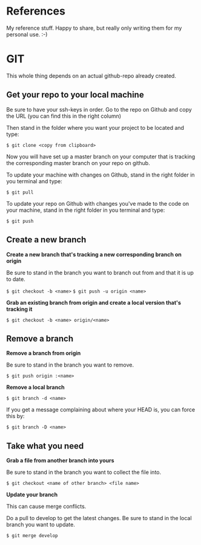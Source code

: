 References
==========

My reference stuff. Happy to share, but really only writing them for my personal use.   :-)

GIT
===

This whole thing depends on an actual github-repo already created.


Get your repo to your local machine
-----------------------------------

Be sure to have your ssh-keys in order. Go to the repo on Github and copy the URL (you can find this in the right
column)

Then stand in the folder where you want your project to be located and type:

``$ git clone <copy from clipboard>``

Now you will have set up a master branch on your computer that is tracking the corresponding master branch on your
repo on github.

To update your machine with changes on Github, stand in the right folder in you terminal and type:

``$ git pull``

To update your repo on Github with changes you've made to the code on your machine, stand in the right folder in you
terminal and type:

``$ git push``



Create a new branch
-------------------

**Create a new branch that's tracking a new corresponding branch on origin**

Be sure to stand in the branch you want to branch out from and that it is up to date.

``$ git checkout -b <name>``
``$ git push -u origin <name>``


**Grab an existing branch from origin and create a local version that's tracking it**

``$ git checkout -b <name> origin/<name>``

Remove a branch
---------------

**Remove a branch from origin**

Be sure to stand in the branch you want to remove.

``$ git push origin :<name>``


**Remove a local branch**

``$ git branch -d <name>``

If you get a message complaining about where your HEAD is, you can force this by:

``$ git branch -D <name>``

Take what you need
------------------

**Grab a file from another branch into yours**

Be sure to stand in the branch you want to collect the file into.

``$ git checkout <name of other branch> <file name>``


**Update your branch**

This can cause merge conflicts.

Do a pull to develop to get the latest changes. Be sure to stand in the local branch you want to update.

``$ git merge develop``
